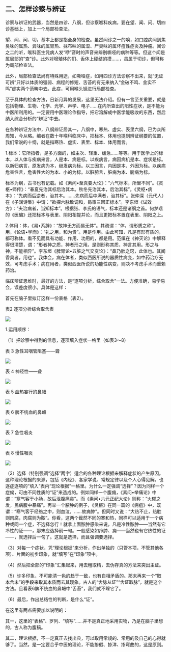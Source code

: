 
## 二、怎样诊察与辨证

诊察与辨证的武器，当然是四诊、八纲，但诊察喉科疾病，要在望、闻、问、切四诊基础上，加上一个局部检查法。

望、闻、问、切，基本上都是指全身的检查。虽然闻诊之一的嗅，如口腔病闻到焦臭味的属热、粪味的属胃热、抹布味的属湿、尸臭味的属坏疽性症炎及肿瘤。闻诊之二的听，喉科医生凭病人发“咿”音时的声音来辨别嘶哑的病种等等。但这个闻是属局部的“查”诊。此外对增殖体的扪、舌体上硬结的摸……，虽属于切诊，但可称为局部检查法。

此外，局部检查法尚有特殊用途，如嘶哑症，如用四诊方法诊察不出来，就“无证可辨”只好以体质的强弱、病程的修短、舌苔的有无来纳入“金破不鸣、金实不鸣”虚实两个范畴中去。此症，可用喉头镜进行局部检查。

至于具体的检查方法，日新月异的发展，这里无法介绍。但有一言至关重要，就是包括物理、生物、化学、光学、声学、电子……在内所查出的阳性症状，是不能为中医所利用的。一定要用中医理论作指导，把它溶解成中医学能吸收的东西，然后纳入综合分析的“辨证”中去。

在各种辨证方法中，八纲辨证居其一，八纲中，寒热、虚实、表里六纲，已为众所周知，今从略。编者在数十年喉科临床中，把标本、体用也提到辨证纲要的位置，我们常说的十纲，就是指寒热、虚实、表里、标本、体用而言。

1.标本：它所指者，是多方面的，如主次、轻重、缓急……等等。用于医学上的标本，以人体与疾病来言，人是本、病是标。以疾病言，病因病机是本、症状是标。以新归病言，原发病为本，继发病为标。以三因言，内因是本、外因为标。以疾病危害性言，危害性大的为本、小的为标。以脏腑言，脏病为本、腑病为标。

标本为纲，古书也有记载。如《素问•至真要大论》：“六气标本，所里不同”。《灵枢•师传》：“春夏先治其标后治其本。秋冬先治其本，后治其标”。《灵枢•病本》：“先病而后逆者，治其本。……先病而后中满者，治其标”。张仲深（元代人）在《子渊诗集》中谓：“欲探六脉致调和，曷审三因正标本”。李东垣《试效方》：“夫治病者，当知标本”。根据张、李氏的语气，标本还是诸纲之首。何梦瑶的《医碥》还把标本与表里、阴阳相提并论，而且更把标本置在表里、阴阳之上。

2.体用：体，《易•系辞》：“故神无方而易无体”。其疏谓：“体，谓形质之称”。用，《论语•学而》：“礼之用，和为贵”。用是作用。由此可知，凡是有形有质的，都可称体。看不见而具有功能、作用、功用的，都是用。范缜在《神灭论》中解释得很清楚，谓：“形者神之质，神者形之用。是则形称其质，神言其用。形之与神，不能相异”。李东垣《脾胃论•五脏之气交变论》：“鼻乃肺之窍，此体也。其闻香臭者，用也”。我体会，病在体者，类似西医所说的器质性病变，如中药治疗无效，可考虑手术；病在用者，类似西医所说的功能性病变，则决不考虑手术而重赖药治。

临床辨证思维时，最好的方法，是“逐项分析，综合取舍”一法。方便准确，易学易会，误差度很小。具体是这样：

首先在脑子里拟订这样一份表格（表2）。

表2  逐项分析综合取舍表

![](./img/表2.svg)

1.运用顺序：

（1）把诊察中得到的信息，逐项填入症状一格里（如表3〜8）

表 3    急性耳咽管阻塞——聋

![](./img/表3.svg)

表 4    神经性——聋

![](./img/表4.svg)

表 5   血热妄行的鼻衄

![](./img/表5.svg)

表 6  脾不统血的鼻衄

![](./img/表6.svg)

表 7   急性咽炎

![](./img/表7.svg)

表 8   慢性咽炎

![](./img/表8.svg)

（2）选择（特别强调“选择”两字）适合的各种理论根据来解释症状的产生原因。这种理论根据的来源，包括《内经》、各家学说、常规定律以及个人心得见解。也逐症逐项的“填入”表内“现论根据”一格里。为什么一定强调“选择”？因为同样一个症候，可由不同性质的“证”来造成的。例如同样一个腹痈，《素问•举痛论》中谓：“寒气客于小肠，故后泄腹痛矣”。而《素问•六元正纪大论》则称：“火郁之发，民病腹中暴痛”。再举一个脓肿的例子，《灵枢》在同一篇的《痈疽》中，既谓：“寒气客于经络之中，则血泣，……故痈肿”。但同时又说：“大热不止，热胜则肉腐，肉腐则为脓”。你看，这两个截然不同的寒和热，同样可以适用于一个病种或同一个症，不选择怎行！就拿上面脓肿感染来说，凡是冷性脓肿——当然有它冷性的证——，那末应选择前一句。一般感染如疖肿、痈——当然也有它热性的证——，就选择后一句了。这就是选择，而且强调要选择。

（3）对每一个症状，凭“理论根据”来分析，作出单独的（只管本项，不管其他各项）、片面的初步印象，就“填写”在“印象”项中。

（4）然后把全部的“印象”汇集起来，用去粗取精，去伪存真的方法来突出主证。

（5）许多印象，不可能清一色的趋于一致，也有自相矛盾的。那末再来一个“取本舍末”的手段来取其本质而去其现象。古人的“舍脉从证”“舍证取脉”，就是这个方法。且看表6脾不统血的鼻衄中“舌苔”，我们就不睬它了。

（6）最后，作出总结性的判断，是什么“证”。

在这里有两点需要加以说明的：

其一，这里的“表格”、罗列、“填写”……并不是真正地采用实物，乃是在脑子里想的，古人称为腹稿。

其二，理论根据，不一定真正去找出典，可以取用常规的、常用的及自己的心得就够了。当然，是一定要合乎中医的理论，不能掺假、掺洋、掺弯曲的，这是原则。